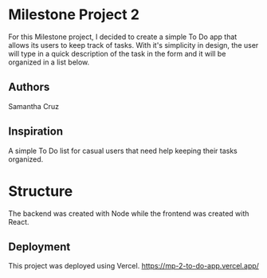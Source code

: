 # Milestone Project 2
For this Milestone project, I decided to create a simple To Do app that allows its users to keep track of tasks. With it's simplicity in design, the user will type in a quick description of the task in the form and it will be organized in a list below.

## Authors
Samantha Cruz

## Inspiration
A simple To Do list for casual users that need help keeping their tasks organized.

# Structure
The backend was created with Node while the frontend was created with React.

## Deployment
This project was deployed using Vercel.
https://mp-2-to-do-app.vercel.app/
